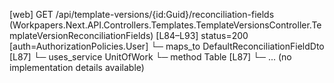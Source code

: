 [web] GET /api/template-versions/{id:Guid}/reconciliation-fields  (Workpapers.Next.API.Controllers.Templates.TemplateVersionsController.TemplateVersionReconciliationFields)  [L84–L93] status=200 [auth=AuthorizationPolicies.User]
  └─ maps_to DefaultReconciliationFieldDto [L87]
  └─ uses_service UnitOfWork
    └─ method Table [L87]
      └─ ... (no implementation details available)

